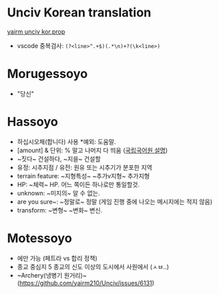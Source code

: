 # Unciv Korean translation
[yairm unciv kor.prop](https://github.com/yairm210/Unciv/blob/master/android/assets/jsons/translations/Korean.properties)
- vscode 중복검사: ```(?<line>^.+$)(.*\n)+?(\k<line>)```

# Morugessoyo
- "당신"

# Hassoyo
- 하십시오체(합니다) 사용 *예외: 도움말.
- [amount] & 단위: % 말고 나머지 다 띄움 ([국립국어원 설명](https://www.korean.go.kr/front/onlineQna/onlineQnaView.do?mn_id=216&qna_seq=117010))
- ~짓다~ 건설하다, ~지을~ 건설할
- 유정: 시추지점 / 유전: 원유 또는 시추기가 분포한 지역
- terrain feature: ~지형특성~ ~추가v지형~ 추가지형
- HP: ~체력~ HP. 어느 쪽이든 하나로만 통일할것.
- unknown: ~미지의~ 알 수 없는.
- are you sure~: ~정말로~ 정말 (게임 진행 중에 나오는 메시지에는 적지 않음)
- transform: ~변형~ ~변화~ 변신.

# Motessoyo
- 에만 가능 (페트라 vs 합리 정책)
- 종교 중심지 5 종교의 신도 이상의 도시에서 사원에서 (ㅅㅂ..)
- ~Archery(냉병기 원거리)~ (https://github.com/yairm210/Unciv/issues/6131)

